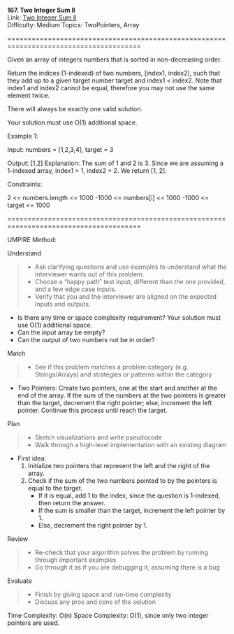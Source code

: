 **167. Two Integer Sum II**  
Link: [Two Integer Sum II](http://neetcode.io/problems/two-integer-sum-ii?list=neetcode150)  
Difficulty: Medium
Topics: TwoPointers, Array

=======================================================================================

Given an array of integers numbers that is sorted in non-decreasing order.

Return the indices (1-indexed) of two numbers, [index1, index2], such that they add up to a given target number target and index1 < index2. Note that index1 and index2 cannot be equal, therefore you may not use the same element twice.

There will always be exactly one valid solution.

Your solution must use O(1) additional space.

Example 1:

Input: numbers = [1,2,3,4], target = 3

Output: [1,2]
Explanation:
The sum of 1 and 2 is 3. Since we are assuming a 1-indexed array, index1 = 1, index2 = 2. We return [1, 2].

Constraints:

2 <= numbers.length <= 1000
-1000 <= numbers[i] <= 1000
-1000 <= target <= 1000

=======================================================================================

UMPIRE Method:

Understand
> - Ask clarifying questions and use examples to understand what the interviewer wants out of this problem.
> - Choose a “happy path” test input, different than the one provided, and a few edge case inputs.
> - Verify that you and the interviewer are aligned on the expected inputs and outputs.
- Is there any time or space complexity requirement? Your solution must use O(1) additional space.
- Can the input array be empty?
- Can the output of two numbers not be in order?
  
Match
> - See if this problem matches a problem category (e.g. Strings/Arrays) and strategies or patterns within the category
- Two Pointers: Create two pointers, one at the start and another at the end of the array. If the sum of the numbers at the two pointers is greater than the target, decrement the right pointer; else, increment the left pointer. Continue this process until reach the target.
  
Plan
> - Sketch visualizations and write pseudocode
> - Walk through a high-level implementation with an existing diagram
- First idea:
  1. Initialize two pointers that represent the left and the right of the array.
  2. Check if the sum of the two numbers pointed to by the pointers is equal to the target.
     - If it is equal, add 1 to the index, since the question is 1-indexed, then return the answer.
     - If the sum is smaller than the target, increment the left pointer by 1.
     - Else, decrement the right pointer by 1.

Review
> - Re-check that your algorithm solves the problem by running through important examples
> - Go through it as if you are debugging it, assuming there is a bug

Evaluate
> - Finish by giving space and run-time complexity
> - Discuss any pros and cons of the solution


Time Complexity: O(n)
Space Complexity: O(1), since only two integer pointers are used. 


